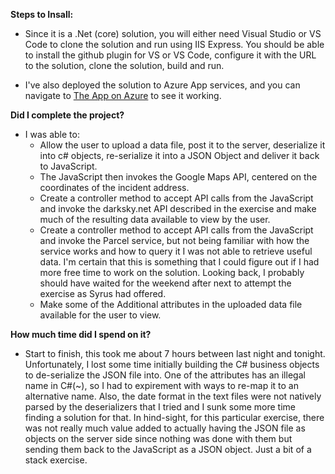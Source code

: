 **Steps to Insall:**
- Since it is a .Net (core) solution, you will either need Visual Studio or VS Code to clone the 
  solution and run using IIS Express.  You should be able to install the github plugin
  for VS or VS Code, configure it with the URL to the solution, clone the solution, build and
  run.

- I've also deployed the solution to Azure App services, and you can navigate 
  to [The App on Azure](https://fullstackexercise.azurewebsites.net/) to see it working.

**Did I complete the project?**

- I was able to:
	- Allow the user to upload a data file, post it to the server, deserialize it into c# objects,
	  re-serialize it into a JSON Object and deliver it back to JavaScript.
	- The JavaScript then invokes the Google Maps API, centered on the coordinates of the
	  incident address.
	- Create a controller method to accept API calls from the JavaScript and invoke the 
	  darksky.net API described in the exercise and make much of the resulting data 
	  available to view by the user.
	- Create a controller method to accept API calls from the JavaScript and invoke the
	  Parcel service, but not being familiar with how the service works and how to query it
	  I was not able to retrieve useful data. I'm certain that this is something that I could
	  figure out if I had more free time to work on the solution.  Looking back, I probably
	  should have waited for the weekend after next to attempt the exercise as Syrus had offered.
	- Make some of the Additional attributes in the uploaded data file available for the user
	  to view.

**How much time did I spend on it?**

- Start to finish, this took me about 7 hours between last night and tonight.  Unfortunately, I lost some 
  time initially building the C# business objects to de-serialize the JSON file into.  One of 
  the attributes has an illegal name in C#(~), so I had to expirement with ways to re-map it 
  to an alternative name.  Also, the date format in the text files were not natively parsed by 
  the deserializers that I tried and I sunk some more time finding a solution for that.  In 
  hind-sight, for this particular exercise, there was not really much value added to actually 
  having the JSON file as objects on the server side since nothing was done with them but 
  sending them back to the JavaScript as a JSON object.  Just a bit of a stack exercise.